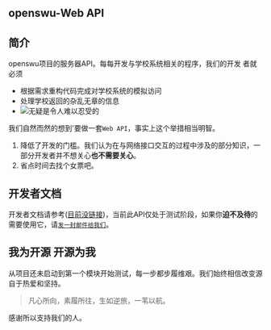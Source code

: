 **openswu-Web API**
-------------------

## 简介

openswu项目的服务器API。每每开发与学校系统相关的程序，我们的开发
者就必须

- 根据需求重构代码完成对学校系统的模拟访问
- 处理学校返回的杂乱无章的信息
- ![](http://imgsrc.baidu.com/forum/pic/item/72913912b31bb0519dd64ff7347adab448ede062.jpg "无疑是令人难以忍受的")


我们自然而然的想到'要做一套`Web API`，事实上这个举措相当明智。
 
1. 降低了开发的门槛。我们认为在与网络接口交互的过程中涉及的部分知识，一部分开发者并不想关心**也不需要关心**。
2. 省点时间去找个女票吧。
 
## 开发者文档

开发者文档请参考([目前没链接](http://))，当前此API仅处于测试阶段，如果你**迫不及待**的需要使用它，请[`发一封邮件给我们`](mailto:chensiding@qq.com)。

## 我为开源 开源为我

从项目还未启动到第一个模块开始测试，每一步都步履维艰。我们始终相信改变源自于热爱和坚持。

> 凡心所向，素履所往，生如逆旅，一苇以航。

感谢所以支持我们的人。
